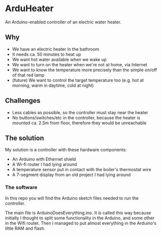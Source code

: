 ArduHeater
==========

An Arduino-enabled controller of an electric water heater.

Why
---
* We have an electric heater in the bathroom
* It needs ca. 50 minutes to heat up
* We want hot water available when we wake up
* We want to turn on the heater when we're not at home, via Internet
* We want to know the temperature more precisely than the simple on/off of that red lamp
* (future) We want to control the target temperature too (e.g. hot at morning, warm in daytime, cold at night)

Challenges
----------
* Less cables as possible, so the controller must stay near the heater
* No buttons/switches/etc in the controller, because the heater is mounted ca. 2.5m from floor, therefore they would be unreachable

The solution
------------
My solution is a controller with these hardware components:

* An Arduino with Ethernet shield
* A Wi-fi router I had lying around
* A temperature sensor put in contact with the boiler's thermostat wire
* A 7-segment display from an old project I had lying around

### The software
In this repo you will find the Arduino sketch files needed to run the controller.

The main file is ArduinoDoesEverything.ino. It is called this way because initially I thought to split
some functionality in the Arduino, and some other in the Wifi router. Then I managed to put almost everything in the
Arduino's little RAM and flash.
